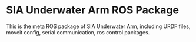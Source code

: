 # SIA Underwater Arm ROS Package

This is the meta ROS package of SIA Underwater Arm, including URDF files, moveit config, serial communication, ros control packages.